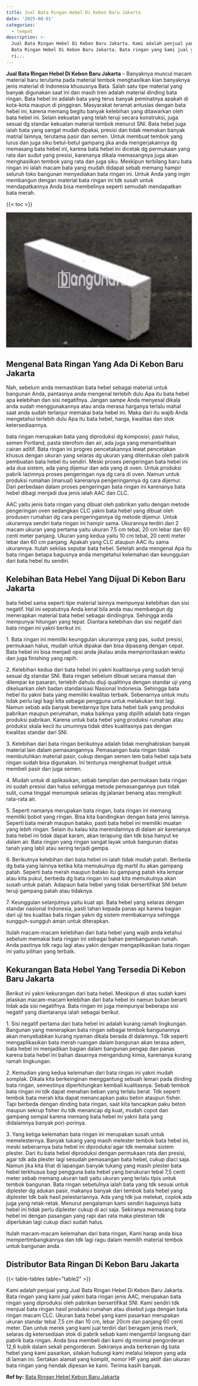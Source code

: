 ```yaml
---
title: Jual Bata Ringan Hebel Di Kebon Baru Jakarta
date: '2025-08-01'
categories:
  - tempat
description: >-
  Jual Bata Ringan Hebel Di Kebon Baru Jakarta. Kami adalah penjual yang Jual
  Bata Ringan Hebel Di Kebon Baru Jakarta. Bata ringan yang kami jual yakni bata
  ri...
---
```


**Jual Bata Ringan Hebel Di Kebon Baru Jakarta** – Banyaknya muncul macam material baru terutama pada material tembok menghasilkan kian banyaknya jenis material di Indonesia khususnya Bata. Salah satu tipe material yang banyak digunakan saat ini dan masih tren adalah material dinding bata ringan. Bata hebel ini adalah bata yang terus banyak peminatnya apakah di kota-kota maupun di pinggiran. Masyarakat teramat antusias dengan bata hebel ini, karena memang begitu banyak kelebihan yang ditawarkan oleh bata hebel ini. Selain kekuatan yang telah teruji secara konstruksi, juga sesuai dg standar kekuatan material tembok menurut SNI. Bata hebel juga ialah bata yang sangat mudah dipakai, presisi dan tidak memakan banyak matrial lainnya, terutama pasir dan semen. Untuk membuat tembok yang lurus dan juga siku betul-betul gampang jika anda mengerjakannya dg memasang bata hebel ini, karena bata hebel ini dicetak dg permukaan yang rata dan sudut yang presisi, karenanya dikala memasangnya juga akan menghasilkan tembok yang rata dan juga siku. Meskipun terbilang baru bata ringan ini ialah macam bata yang mudah didapat sebab memang hampir seluruh toko bangunan menyediakan bata ringan ini. Untuk Anda yang ingin membangun dengan material bata ringan ini tdk susah untuk mendapatkannya Anda bisa membelinya seperti semudah mendapatkan bata merah.

{{< toc >}}

![Jual Bata Ringan Hebel Di Kebon Baru Jakarta](/images/jual-hebel-murah-28.png)

## Mengenal Bata Ringan Yang Ada Di Kebon Baru Jakarta

Nah, sebelum anda memastikan bata hebel sebagai material untuk bangunan Anda, pantasnya anda mengenal terlebih dulu Apa itu bata hebel apa kelebihan dan sisi negatifnya. Jangan sampe Anda menyesal dikala anda sudah menggunakannya atau anda merasa harganya terlalu mahal saat anda sudah terlanjur memakai bata hebel ini. Maka dari itu wajib Anda mengetahui terlebih dulu Apa itu bata hebel, harga, kwalitas dan stok ketersediaannya.

bata ringan merupakan bata yang diproduksi dg komposisi; pasir halus, semen Portland, pasta sterofom dan air, ada juga yang menambahkan cairan aditif. Bata ringan ini progres pencetakannya lewat pencetakan khusus dengan ukuran yang selaras dg ukuran yang ditentukan oleh pabrik pembuatan bata hebel itu sendiri. Meski proses pengeringan bata hebel ini ada dua sistem, ada yang dijemur dan ada yang di oven. Untuk produksi pabrik lazimnya proses pengeringan nya dg cara di oven. Namun untuk produksi rumahan (manual) karenanya pengeringannya dg cara dijemur. Dari perbedaan dalam proses pengeringan bata ringan ini karenanya bata hebel dibagi menjadi dua jenis ialah AAC dan CLC.

AAC yaitu jenis bata ringan yang dibuat oleh pabrikan yaitu dengan metode pengeringan oven sedangkan CLC yakni bata hebel yang dibuat oleh produsen rumahan dg cara pengeringannya dg metode dijemur. Untuk ukurannya sendiri bata ringan ini hampir sama. Ukurannya terdiri dari 2 macam ukuran yang pertama yaitu ukuran 7.5 cm tebal, 20 cm lebar dan 60 centi meter panjang. Ukuran yang kedua yaitu 10 cm tebal, 20 centi meter lebar dan 60 cm panjang. Apakah yang CLC ataupun AAC itu sama ukurannya. Itulah sekilas seputar bata hebel. Setelah anda mengenal Apa itu bata ringan betapa bagusnya anda mengetahui kelemahan dan keunggulan dari bata hebel itu sendiri.

## Kelebihan Bata Hebel Yang Dijual Di Kebon Baru Jakarta

bata hebel sama seperti tipe material lainnya mempunyai kelebihan dan sisi negatif. Hal ini sepatutnya Anda kenal bila anda mau membangun dg menerapkan material bata hebel sebagai dindingnya. Sehingga anda mempunyai hitungan yang tepat. Diantara kelebihan dan sisi negatif dari bata ringan ini yakni berikut ini.

1\. Bata ringan ini memiliki keunggulan ukurannya yang pas, sudut presisi, permukaan halus, mudah untuk dipakai dan bisa dipasang dengan cepat. Bata hebel ini bisa menjadi opsi anda jikalau anda memprioritaskan waktu dan juga finishing yang rapih.

2\. Kelebihan kedua dari bata hebel ini yakni kualitasnya yang sudah teruji sesuai dg standar SNI. Bata ringan sebelum dibuat secara massal dan dilempar ke pasaran, terlebih dahulu diuji qualitinya dengan standar uji yang dikeluarkan oleh badan standarisasi Nasional Indonesia. Sehingga bata hebel itu yakni bata yang memiliki kwalitas terbaik. Sebenarnya untuk mutu tidak perlu lagi bagi kita sebagai pengguna untuk melakukan test lagi. Namun sebab ada banyak beredarnya tipe bata hebel baik yang produksi pabrikan maupun perumahan, maka baiknya yang dipilih adalah bata ringan produksi pabrikan. Karena untuk bata hebel yang produksi rumahan atau produksi skala kecil itu umumnya tidak dites kualitasnya pas dengan kwalitas standar dari SNI.

3\. Kelebihan dari bata ringan berikutnya adalah tidak menghabiskan banyak material lain dalam pemasangannya. Pemasangan bata ringan tidak membutuhkan material pasir, cukup dengan semen lem bata hebel saja bata ringan sudah bisa digunakan. Ini tentunya menghemat budget untuk membeli pasir dan juga semen.

4\. Mudah untuk di aplikasikan, sebab tampilan dan permukaan bata ringan ini sudah presisi dan halus sehingga metode pemasangannya pun tidak sulit, cuma tinggal menumpuk selaras dg jalanan benang atau mengikuti rata-rata air.

5\. Seperti namanya merupakan bata ringan, bata ringan ini memang memiliki bobot yang ringan. Bisa kita bandingkan dengan bata jenis lainnya. Seperti bata merah maupun batako, pasti bata hebel ini memiliki muatan yang lebih ringan. Selain itu kalau kita merendamnya di dalam air karenanya bata hebel ini tidak dapat karam, akan terapung dan tdk bisa hanyut ke dalam air. Bata ringan yang ringan sangat layak untuk bangunan diatas tanah yang labil atau sering terjadi gempa.

6\. Berikutnya kelebihan dari bata hebel ini ialah tidak mudah patah. Berbeda dg bata yang lainnya ketika kita memukulnya dg martil itu akan gampang patah. Seperti bata merah maupun batako itu gampang patah kita lempar atau kita pukul, berbeda dg bata ringan ini saat kita memukulnya akan susah untuk patah. Adapaun bata hebel yang tidak bersertifikat SNI belum teruji gampang patah atau tidaknya.

7\. Keunggulan selanjutnya yaitu kuat api. Bata hebel yang selaras dengan standar nasional Indonesia, pasti tahan kepada panas api karena bagian dari uji tes kualitas bata ringan yakni dg sistem membakarnya sehingga sungguh-sungguh aman untuk diterapkan.

Itulah macam-macam kelebihan dari bata hebel yang wajib anda ketahui sebelum memakai bata ringan ini sebagai bahan pembangunan rumah. Anda pastinya tdk ragu lagi atau yakin dengan mengaplikasikan bata ringan ini yaitu pilihan yang terbaik.

## Kekurangan Bata Hebel Yang Tersedia Di Kebon Baru Jakarta

Berikut ini yakni kekurangan dari bata hebel. Meskipun di atas sudah kami jelaskan macam-macam kelebihan dari bata hebel ini namun bukan berarti tidak ada sisi negatifnya. Bata ringan ini juga mempunyai beberapa sisi negatif yang diantaranya ialah sebagai berikut.

1\. Sisi negatif pertama dari bata hebel ini adalah kurang ramah lingkungan. Bangunan yang menerapkan bata ringan sebagai tembok bangunannya akan menyebabkan kurang nyaman dikala berada di dalamnya. Tdk seperti mengaplikasikan bata merah ruangan dalam bangunan akan terasa adem, bata hebel ini menjadikan bagian dalam bangunan pengap dan panas karena bata hebel ini bahan dasarnya mengandung kimia, karenanya kurang ramah lingkungan.

2\. Kemudian yang kedua kelemahan dari bata ringan ini yakni mudah somplak. Dikala kita berkeinginan menggantung sebuah lemari pada dinding bata ringan, semestinya diperhitungkan kembali kualitasnya. Sebab tembok bata ringan ini tdk dapat menahan beban yang terlalu berat. Tdk seperti tembok bata merah kita dapat menancapkan paku beton ataupun fisher. Tapi berbeda dengan dinding bata ringan, saat kita tancapkan paku beton maupun sekrup fisher itu tdk menancap dg kuat, mudah copot dan gampang sempal karena memang bata hebel ini yakni bata yang didalamnya banyak pori-porinya.

3\. Yang ketiga kelemahan bata ringan ini merupakan susah untuk memelesternya. Banyak tukang yang masih melester tembok bata hebel ini, meski sebenarnya bata hebel ini diproduksi agar tdk memakai sistem plester. Dari itu bata hebel diproduksi dengan permukaan rata dan presisi, agar tdk ada plester lagi sesudah pemasangan bata hebel, cukup diaci saja. Namun jika kita lihat di lapangan banyak tukang yang masih plester bata hebel terkhusus bagi pengguna bata hebel yang berukuran tebal 7,5 centi meter sebab memang ukuran tadi yaitu ukuran yang terlalu tipis untuk tembok bangunan. Bata ringan sebetulnya ialah bata yang tdk sesuai untuk diplester dg adukan pasir, makanya banyak dari tembok bata hebel yang diplester tdk baik hasil pelestariannya. Ada yang tdk jua melekat, coplok ada juga yang retak-retak. Menurut pengalaman kami sendiri bagusnya bata hebel ini tidak perlu diplester cukup di aci saja. Sekiranya memasang bata hebel ini dengan pasangan yang rapi dan rata maka plesteran tdk diperlukan lagi cukup diaci sudah halus.

Itulah macam-macam kelemahan dari bata ringan, Kami harap anda bisa mempertimbangkannya dan tdk lagi ragu dalam memilih material tembok untuk bangunan anda.

## Distributor Bata Ringan Di Kebon Baru Jakarta

{{< table-tables table="table2" >}}

Kami adalah penjual yang Jual Bata Ringan Hebel Di Kebon Baru Jakarta. Bata ringan yang kami jual yakni bata ringan jenis AAC, merupakan bata ringan yang diproduksi oleh pabrikan bersertifikat SNI. Kami sendiri tdk menjual bata ringan hasil produksi rumahan atau disebut juga dengan bata ringan macam CLC. Ukuran bata hebel yang kami pasarkan merupakan ukuran standar tebal 7,5 cm dan 10 cm, lebar 20cm dan panjang 60 centi meter. Dan untuk merek yang kami jual terdiri dari beragam jenis merk, selaras dg ketersediaan stok di pabrik sebab kami mengambil langsung dari pabrik bata ringan. Anda bisa membeli dari kami dg minimal pengorderan 12,6 kubik dalam sekali pengorderan. Sekiranya anda berkenan dg bata hebel yang kami pasarkan, silakan hubungi kami melalui telepon yang ada di laman ini. Sertakan alamat yang komplit, nomor HP yang aktif dan ukuran bata ringan yang hendak dipesan ke kami. Terima kasih banyak.

**Ref by:** [Bata Ringan Hebel Kebon Baru Jakarta](https://id.wikipedia.org/wiki/Bata)
